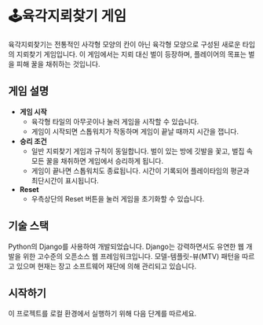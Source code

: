 # 🕹️육각지뢰찾기 게임

육각지뢰찾기는 전통적인 사각형 모양의 칸이 아닌 육각형 모양으로 구성된 새로운 타입의 지뢰찾기 게임입니다. 이 게임에서는 지뢰 대신 벌이 등장하며, 플레이어의 목표는 벌을 피해 꿀을 채취하는 것입니다.

## 게임 설명

- **게임 시작**
    - 육각형 타일의 아무곳이나 눌러 게임을 시작할 수 있습니다.
    - 게임이 시작되면 스톱워치가 작동하며 게임이 끝날 때까지 시간을 잽니다.
- **승리 조건**
    - 일반 지뢰찾기 게임과 규칙이 동일합니다. 벌이 있는 방에 깃발을 꽃고, 벌집 속 모든 꿀을 채취하면 게임에서 승리하게 됩니다.
    - 게임이 끝나면 스톱워치도 종료됩니다. 시간이 기록되어 플레이타임의 평균과 최단시간이 표시됩니다.
- **Reset**
    - 우측상단의 Reset 버튼을 눌러 게임을 초기화할 수 있습니다.

## 기술 스택

Python의 Django를 사용하여 개발되었습니다. Django는 강력하면서도 유연한 웹 개발을 위한 고수준의 오픈소스 웹 프레임워크입니다. 모델-템플릿-뷰(MTV) 패턴을 따르고 있으며 현재는 장고 소프트웨어 재단에 의해 관리되고 있습니다.

## 시작하기

이 프로젝트를 로컬 환경에서 실행하기 위해 다음 단계를 따르세요.
